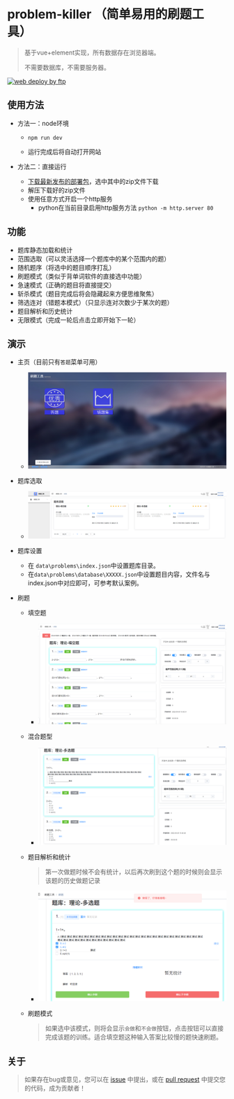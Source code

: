 # problem-killer （**简单易用的刷题工具**）
> 基于vue+element实现，所有数据存在浏览器端。
>
> 不需要数据库，不需要服务器。

[![web deploy by ftp](https://github.com/serfend/problem-killer/actions/workflows/node.js.yml/badge.svg)](https://github.com/serfend/problem-killer/actions/workflows/node.js.yml)

## 使用方法

- 方法一：node环境

  - ```shell
    npm run dev
    ```

  - 运行完成后将自动打开网站

- 方法二：直接运行

  - [下载最新发布的部署包](https://github.com/serfend/problem-killer/releases/tag/publish)，选中其中的zip文件下载
  - 解压下载好的zip文件
  - 使用任意方式开启一个http服务
    - python在当前目录启用http服务方法 `python -m http.server 80`

## 功能

- 题库静态加载和统计
- 范围选取（可以灵活选择一个题库中的某个范围内的题）
- 随机题序（将选中的题目顺序打乱）
- 刷题模式（类似于背单词软件的直接选中功能）
- 急速模式（正确的题目将直接提交）
- 斩杀模式（题目完成后将会隐藏起来方便思维聚焦）
- 筛选连对（错题本模式）（只显示连对次数少于某次的题）
- 题目解析和历史统计
- 无限模式（完成一轮后点击立即开始下一轮）



## 演示

- 主页（目前只有`答题`菜单可用）
  - ![image-20220505104416266](https://raw.githubusercontent.com/serfend/res.image.reference/main/image-20220505104416266.png)
- 题库选取
  - ![image-20220505104446147](https://raw.githubusercontent.com/serfend/res.image.reference/main/image-20220505104446147.png)
- 题库设置
  - 在 `data\problems\index.json`中设置题库目录。
  - 在`data\problems\database\XXXXX.json`中设置题目内容，文件名与index.json中对应即可，可参考默认案例。

- 刷题

  - 填空题

    - ![image-20220505104643870](https://raw.githubusercontent.com/serfend/res.image.reference/main/image-20220505104643870.png)

  - 混合题型

    - ![image-20220505104704724](https://raw.githubusercontent.com/serfend/res.image.reference/main/image-20220505104704724.png)

  - 题目解析和统计

    > 第一次做题时候不会有统计，以后再次刷到这个题的时候则会显示该题的历史做题记录

    - ![image-20220505104733608](https://raw.githubusercontent.com/serfend/res.image.reference/main/image-20220505104733608.png)

  - 刷题模式

    > 如果选中该模式，则将会显示`会做`和`不会做`按钮，点击按钮可以直接完成该题的训练。适合填空题这种输入答案比较慢的题快速刷题。



## 关于

> 如果存在bug或意见，您可以在 [issue](https://github.com/serfend/problem-killer/issues) 中提出，或在 [pull request](https://github.com/serfend/problem-killer/pulls) 中提交您的代码，成为贡献者！
